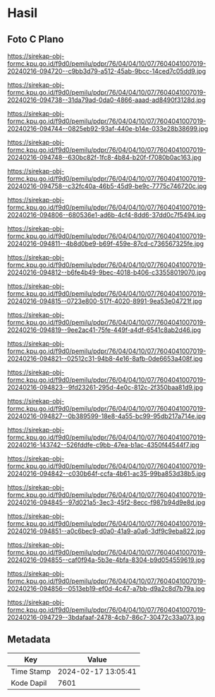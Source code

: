 # Hasil

## Foto C Plano

https://sirekap-obj-formc.kpu.go.id/f9d0/pemilu/pdpr/76/04/04/10/07/7604041007019-20240216-094720--c9bb3d79-a512-45ab-9bcc-14ced7c05dd9.jpg

https://sirekap-obj-formc.kpu.go.id/f9d0/pemilu/pdpr/76/04/04/10/07/7604041007019-20240216-094738--31da79ad-0da0-4866-aaad-ad8490f3128d.jpg

https://sirekap-obj-formc.kpu.go.id/f9d0/pemilu/pdpr/76/04/04/10/07/7604041007019-20240216-094744--0825eb92-93af-440e-b14e-033e28b38699.jpg

https://sirekap-obj-formc.kpu.go.id/f9d0/pemilu/pdpr/76/04/04/10/07/7604041007019-20240216-094748--630bc82f-1fc8-4b84-b20f-f7080b0ac163.jpg

https://sirekap-obj-formc.kpu.go.id/f9d0/pemilu/pdpr/76/04/04/10/07/7604041007019-20240216-094758--c32fc40a-46b5-45d9-be9c-7775c746720c.jpg

https://sirekap-obj-formc.kpu.go.id/f9d0/pemilu/pdpr/76/04/04/10/07/7604041007019-20240216-094806--680536e1-ad6b-4cf4-8dd6-37dd0c7f5494.jpg

https://sirekap-obj-formc.kpu.go.id/f9d0/pemilu/pdpr/76/04/04/10/07/7604041007019-20240216-094811--4b8d0be9-b69f-459e-87cd-c736567325fe.jpg

https://sirekap-obj-formc.kpu.go.id/f9d0/pemilu/pdpr/76/04/04/10/07/7604041007019-20240216-094812--b6fe4b49-9bec-4018-b406-c33558019070.jpg

https://sirekap-obj-formc.kpu.go.id/f9d0/pemilu/pdpr/76/04/04/10/07/7604041007019-20240216-094815--0723e800-517f-4020-8991-9ea53e04721f.jpg

https://sirekap-obj-formc.kpu.go.id/f9d0/pemilu/pdpr/76/04/04/10/07/7604041007019-20240216-094819--9ee2ac41-75fe-449f-a4df-6541c8ab2d46.jpg

https://sirekap-obj-formc.kpu.go.id/f9d0/pemilu/pdpr/76/04/04/10/07/7604041007019-20240216-094821--02512c31-94b8-4e16-8afb-0de6653a408f.jpg

https://sirekap-obj-formc.kpu.go.id/f9d0/pemilu/pdpr/76/04/04/10/07/7604041007019-20240216-094823--9fd23261-295d-4e0c-812c-2f350baa81d9.jpg

https://sirekap-obj-formc.kpu.go.id/f9d0/pemilu/pdpr/76/04/04/10/07/7604041007019-20240216-094827--0b389599-18e8-4a55-bc99-95db217a714e.jpg

https://sirekap-obj-formc.kpu.go.id/f9d0/pemilu/pdpr/76/04/04/10/07/7604041007019-20240216-143742--526fddfe-c9bb-47ea-b1ac-4350f44544f7.jpg

https://sirekap-obj-formc.kpu.go.id/f9d0/pemilu/pdpr/76/04/04/10/07/7604041007019-20240216-094842--c030b64f-ccfa-4b61-ac35-99ba853d38b5.jpg

https://sirekap-obj-formc.kpu.go.id/f9d0/pemilu/pdpr/76/04/04/10/07/7604041007019-20240216-094845--97d021a5-3ec3-45f2-8ecc-f987b94d9e8d.jpg

https://sirekap-obj-formc.kpu.go.id/f9d0/pemilu/pdpr/76/04/04/10/07/7604041007019-20240216-094851--a0c6bec9-d0a0-41a9-a0a6-3df9c9eba822.jpg

https://sirekap-obj-formc.kpu.go.id/f9d0/pemilu/pdpr/76/04/04/10/07/7604041007019-20240216-094855--caf0f94a-5b3e-4bfa-8304-b9d054559619.jpg

https://sirekap-obj-formc.kpu.go.id/f9d0/pemilu/pdpr/76/04/04/10/07/7604041007019-20240216-094856--0513eb19-ef0d-4c47-a7bb-d9a2c8d7b79a.jpg

https://sirekap-obj-formc.kpu.go.id/f9d0/pemilu/pdpr/76/04/04/10/07/7604041007019-20240216-094729--3bdafaaf-2478-4cb7-86c7-30472c33a073.jpg


## Metadata

| Key        | Value               |
| ---------- | ------------------- |
| Time Stamp | 2024-02-17 13:05:41 |
| Kode Dapil | 7601                |




